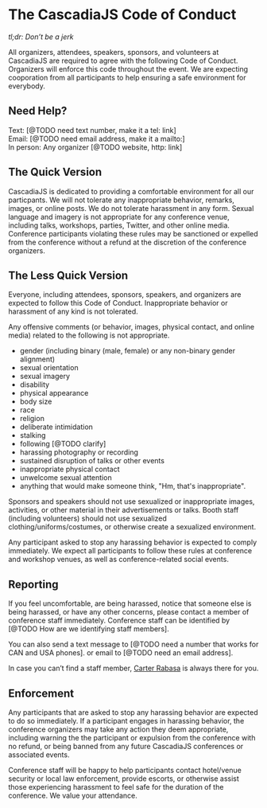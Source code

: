 # The CascadiaJS Code of Conduct

*tl;dr: Don’t be a jerk*

All organizers, attendees, speakers, sponsors, and volunteers at CascadiaJS are required to agree with the following Code of Conduct. Organizers will enforce this code throughout the event. We are expecting cooporation from all participants to help ensuring a safe environment for everybody.

## Need Help?

Text: [@TODO need text number, make it a tel: link]  
Email: [@TODO need email address, make it a mailto:]  
In person: Any organizer [@TODO website, http: link]

## The Quick Version

CascadiaJS is dedicated to providing a comfortable environment for all our particpants. We will not tolerate any inappropriate behavior, remarks, images, or online posts. We do not tolerate harassment in any form. Sexual language and imagery is not appropriate for any conference venue, including talks, workshops, parties, Twitter, and other online media. Conference participants violating these rules may be sanctioned or expelled from the conference without a refund at the discretion of the conference organizers.

## The Less Quick Version

Everyone, including attendees, sponsors, speakers, and organizers are expected to follow this Code of Conduct. Inappropriate behavior or harassment of any kind is not tolerated. 

Any offensive comments (or behavior, images, physical contact, and online media) related to the following is not appropriate.

* gender (including binary (male, female) or any non-binary gender alignment)
* sexual orientation
* sexual imagery
* disability
* physical appearance
* body size
* race
* religion
* deliberate intimidation
* stalking
* following [@TODO clarify]
* harassing photography or recording
* sustained disruption of talks or other events
* inappropriate physical contact
* unwelcome sexual attention
* anything that would make someone think, "Hm, that's inappropriate".

Sponsors and speakers should not use sexualized or inappropriate images, activities, or other material in their advertisements or talks. Booth staff (including volunteers) should not use sexualized clothing/uniforms/costumes, or otherwise create a sexualized environment.

Any participant asked to stop any harassing behavior is expected to comply immediately. We expect all participants to follow these rules at conference and workshop venues, as well as conference-related social events.

## Reporting

If you feel uncomfortable, are being harassed, notice that someone else is being harassed, or have any other concerns, please contact a member of conference staff immediately. Conference staff can be identified by [@TODO How are we identifying staff members].

You can also send a text message to [@TODO need a number that works for CAN and USA phones]. or email to [@TODO need an email address].

In case you can’t find a staff member, [Carter Rabasa](http://twitter.com/crtr0) is always there for you.

## Enforcement

Any participants that are asked to stop any harassing behavior are expected to do so immediately. If a participant engages in harassing behavior, the conference organizers may take any action they deem appropriate, including warning the the participant or expulsion from the conference with no refund, or being banned from any future CascadiaJS conferences or associated events.

Conference staff will be happy to help participants contact hotel/venue security or local law enforcement, provide escorts, or otherwise assist those experiencing harassment to feel safe for the duration of the conference. We value your attendance.
